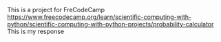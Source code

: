 This is a project for FreCodeCamp
https://www.freecodecamp.org/learn/scientific-computing-with-python/scientific-computing-with-python-projects/probability-calculator
This is my response
